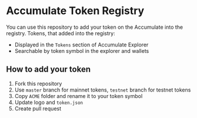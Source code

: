 # Accumulate Token Registry
You can use this repository to add your token on the Accumulate into the registry.
Tokens, that added into the registry:
- Displayed in the `Tokens` section of Accumulate Explorer
- Searchable by token symbol in the explorer and wallets

## How to add your token
1. Fork this repository
2. Use `master` branch for mainnet tokens, `testnet` branch for testnet tokens
3. Copy `ACME` folder and rename it to your token symbol
4. Update logo and `token.json`
5. Create pull request
